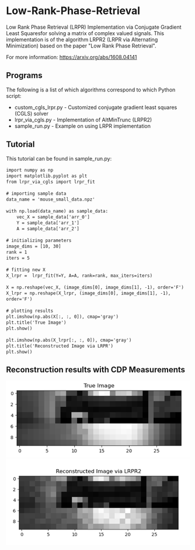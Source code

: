# Low-Rank-Phase-Retrieval
Low Rank Phase Retrieval (LRPR) Implementation via Conjugate Gradient Least Squaresfor solving a matrix of complex valued signals. This implementation is of the algorithm LRPR2 (LRPR via Alternating Minimization) based on the paper "Low Rank Phase Retrieval".

For more information: https://arxiv.org/abs/1608.04141


## Programs
The following is a list of which algorithms correspond to which Python script:

* custom_cgls_lrpr.py - Customized conjugate gradient least squares (CGLS) solver
* lrpr_via_cgls.py - Implementation of AltMinTrunc (LRPR2)
* sample_run.py - Example on using LRPR implementation

## Tutorial
This tutorial can be found in sample_run.py:

```
import numpy as np
import matplotlib.pyplot as plt
from lrpr_via_cgls import lrpr_fit

# importing sample data
data_name = 'mouse_small_data.npz'

with np.load(data_name) as sample_data:
    vec_X = sample_data['arr_0']
    Y = sample_data['arr_1']
    A = sample_data['arr_2']
    
# initializing parameters
image_dims = [10, 30]
rank = 1
iters = 5

# fitting new X
X_lrpr =  lrpr_fit(Y=Y, A=A, rank=rank, max_iters=iters)

X = np.reshape(vec_X, (image_dims[0], image_dims[1], -1), order='F')
X_lrpr = np.reshape(X_lrpr, (image_dims[0], image_dims[1], -1), order='F')

# plotting results
plt.imshow(np.abs(X[:, :, 0]), cmap='gray')
plt.title('True Image')
plt.show()

plt.imshow(np.abs(X_lrpr[:, :, 0]), cmap='gray')
plt.title('Reconstructed Image via LRPR')
plt.show()
```

## Reconstruction results with CDP Measurements

![Original Image](true_image.png)
![Reconstructed Image](reconstructed.png)
